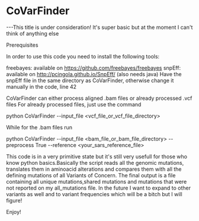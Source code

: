 # CoVarFinder
---This title is under consideration! It's super basic but at the moment I can't think of anything else

Prerequisites

In order to use this code you need to install the following tools:

freebayes: available on https://github.com/freebayes/freebayes
snpEff: available on http://pcingola.github.io/SnpEff/  (also needs java)
Have the snpEff file in the same directory as CoVarFinder, otherwise change it manually in the code, line 42

CoVarFinder can either process aligned .bam files or already processed .vcf files
For already processed files, just use the command

python CoVarFinder --input_file <vcf_file_or_vcf_file_directory> 

While for the .bam files run

python CoVarFinder --input_file <bam_file_or_bam_file_directory> --preprocess True --reference <your_sars_reference_file>


This code is in a very primitive state but it's still very usefull for those who know python basics.Basically the script reads all the genomic mutations, translates them in aminoacid alterations and compares them with all the defining mutations of all Variants of Concern. The final output is a file containing all unique mutations,shared mutations and mutations that were not reported on my all_mutations file. In the future I want to expand to other variants as well and to variant frequencies which will be a bitch but I will figure!


Enjoy!
